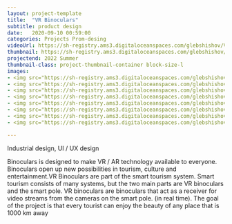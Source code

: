 ```yaml
---
layout: project-template
title:  "VR Binoculars"
subtitle: product design
date:   2020-09-10 00:59:00
categories: Projects Prom-desing
videoUrl: https://sh-registry.ams3.digitaloceanspaces.com/glebshishov/VR-Binoculars/VR-Binoculars-thumbnail.mp4
thumbnail: https://sh-registry.ams3.digitaloceanspaces.com/glebshishov/VR-Binoculars/VR-Binoculars-thumbnail.webp
projectend: 2022 Summer
thumbnail-class: project-thumbnail-container block-size-l
images:
- <img src="https://sh-registry.ams3.digitaloceanspaces.com/glebshishov/VR-Binoculars/VR-Binoculars-1.webp" class="project-img-parameters img-size-full" alt="VR-1">
- <img src="https://sh-registry.ams3.digitaloceanspaces.com/glebshishov/VR-Binoculars/VR-Binoculars-3.webp" class="project-img-parameters img-size-full" alt="VR-3">
- <img src="https://sh-registry.ams3.digitaloceanspaces.com/glebshishov/VR-Binoculars/VR-Binoculars-4.webp" class="project-img-parameters img-size-full" alt="VR-4">
- <img src="https://sh-registry.ams3.digitaloceanspaces.com/glebshishov/VR-Binoculars/VR-Binoculars-5.webp" class="project-img-parameters img-size-full" alt="VR-5">
- <img src="https://sh-registry.ams3.digitaloceanspaces.com/glebshishov/VR-Binoculars/VR-Binoculars-7.webp" class="project-img-parameters img-size-full" alt="VR-7">
- <img src="https://sh-registry.ams3.digitaloceanspaces.com/glebshishov/VR-Binoculars/VR-Binoculars-9.webp" class="project-img-parameters img-size-full" alt="VR-9">
- <img src="https://sh-registry.ams3.digitaloceanspaces.com/glebshishov/VR-Binoculars/VR-Binoculars-8.webp" class="project-img-parameters img-size-half" alt="VR-8">
- <img src="https://sh-registry.ams3.digitaloceanspaces.com/glebshishov/VR-Binoculars/VR-Binoculars-10.webp" class="project-img-parameters img-size-half" alt="VR-10">

---
```

Industrial design, UI / UX design

Binoculars is designed to make VR / AR technology available to everyone. Binoculars open up new possibilities in tourism, culture and entertainment.VR Binoculars are part of the smart tourism system.
Smart tourism consists of many systems, but the two main parts are VR binoculars and the smart pole.
VR binoculars are binoculars that act as a receiver for video streams from the cameras on the smart pole. (in real time).
The goal of the project is that every tourist can enjoy the beauty of any place that is 1000 km away